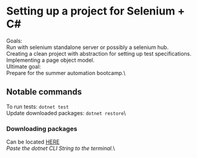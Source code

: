# Setting up a project for Selenium + C#
Goals:\
Run with selenium standalone server or possibly a selenium hub.\
Creating a clean project with abstraction for setting up test specifications.\
Implementing a page object model.\
Ultimate goal:\
Prepare for the summer automation bootcamp.\

## Notable commands
To run tests: `dotnet test`\
Update downloaded packages: `dotnet restore`\

### Downloading packages
Can be located [HERE](https://www.nuget.org/)\
*Paste the dotnet CLI String to the terminal.*\


